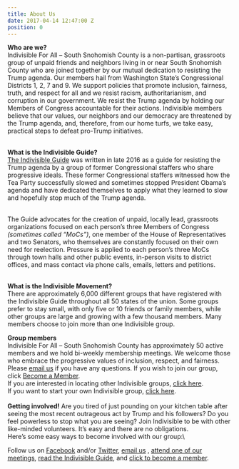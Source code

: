 ```yaml
---
title: About Us
date: 2017-04-14 12:47:00 Z
position: 0
---
```


<b>Who are we?</b><br>
Indivisible For All – South Snohomish County is a non-partisan, grassroots group of unpaid friends and neighbors living in or near South Snohomish County who are joined together by our mutual dedication to resisting the Trump agenda.  Our members hail from Washington State’s Congressional Districts 1, 2, 7 and 9.  We support policies that promote inclusion, fairness, truth, and respect for all and we resist racism, authoritarianism, and corruption in our government.   We resist the Trump agenda by holding our Members of Congress accountable for their actions.  Indivisible members believe that our values, our neighbors and our democracy are threatened by the Trump agenda, and, therefore, from our home turfs, we take easy, practical steps to defeat pro-Trump initiatives. <br><br>

<b>What is the Indivisible Guide?</b><br>
<a href="https://www.indivisibleguide.com/">The Indivisible Guide</a> was written in late 2016 as a guide for resisting the Trump agenda by a group of former Congressional staffers who share progressive ideals.  These former Congressional staffers witnessed how the Tea Party successfully slowed and sometimes stopped President Obama’s agenda and have dedicated themselves to apply what they learned to slow and hopefully stop much of the Trump agenda.<br><br>

The Guide advocates for the creation of unpaid, locally lead, grassroots organizations focused on each person’s three Members of Congress <i>(sometimes called “MoCs”)</i>, one member of the House of Representatives and two Senators, who themselves are constantly focused on their own need for reelection.  Pressure is applied to each person’s three MoCs through town halls and other public events, in-person visits to district offices, and mass contact via phone calls, emails, letters and petitions.<br><br>

<b>What is the Indivisible Movement?</b><br>
There are approximately 6,000 different groups that have registered with the Indivisible Guide throughout all 50 states of the union.  Some groups prefer to stay small, with only five or 10 friends or family members, while other groups are large and growing with a few thousand members.  Many members choose to join more than one Indivisible group.

<b>Group members</b><br>
Indivisible For All – South Snohomish County has approximately 50 active members and we hold bi-weekly membership meetings.  We welcome those who embrace the progressive values of inclusion, respect, and fairness.  Please <a href="indivisible4all@gmail.com">email us</a> if you have any questions.  If you wish to join our group, click <a href="http://indivisiblesouthsnohomish.org/become-a-member.html">Become a Member</a>.<br>
If you are interested in locating other Indivisible groups, <a href="https://www.indivisibleguide.com/act-locally/">click here</a>.<br>
If you want to start your own Indivisible group, <a href="https://www.indivisibleguide.com/resources/online/group-leader-toolkit/#group-toolkit-header-intro">click here</a>.
<br><br>
<b>Getting involved!</b>
Are you tired of just pounding on your kitchen table after seeing the most recent outrageous act by Trump and his followers?  Do you feel powerless to stop what you are seeing?  Join Indivisible to be with other like-minded volunteers.  It’s easy and there are no obligations. <br>
Here’s some easy ways to become involved with our group:\

Follow us on <a href="https://www.facebook.com/groups/270954050003471/">Facebook</a> and/or <a href="https://twitter.com/Ind4AllSoSnoCo">Twitter</a>,
<a href="indivisible4all@gmail.com">email us</a> ,
 <a href="http://indivisiblesouthsnohomish.org/calendar.html">attend one of our meetings</a>,
<a href="https://www.indivisibleguide.com/guide/">read the Indivisible Guide</a>, and
 <a href="http://indivisiblesouthsnohomish.org">click to become a member</a>.